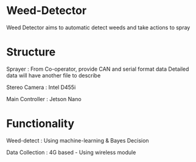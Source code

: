 # Weed-Detector
Weed Detector aims to automatic detect weeds and take actions to spray


# Structure

Sprayer         :   From Co-operator, provide CAN and serial format data
                    Detailed data will have another file to describe

Stereo Camera   :   Intel D455i

Main Controller :   Jetson Nano


# Functionality

Weed-detect     :   Using machine-learning & Bayes Decision

Data Collection :   4G based - Using wireless module
